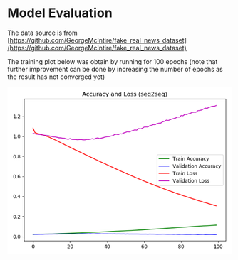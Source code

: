 # Model Evaluation

The data source is from [https://github.com/GeorgeMcIntire/fake_real_news_dataset](https://github.com/GeorgeMcIntire/fake_real_news_dataset)

The training plot below was obtain by running for 100 epochs (note that further improvement can be done by 
increasing the number of epochs as the result has not converged yet)


![seq2seq-history](/keras_text_summarization/training/reports/seq2seq-history.png)